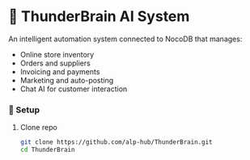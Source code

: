 # 🧠 ThunderBrain AI System

An intelligent automation system connected to NocoDB that manages:
- Online store inventory
- Orders and suppliers
- Invoicing and payments
- Marketing and auto-posting
- Chat AI for customer interaction

### 🚀 Setup
1. Clone repo  
   ```bash
   git clone https://github.com/alp-hub/ThunderBrain.git
   cd ThunderBrain
